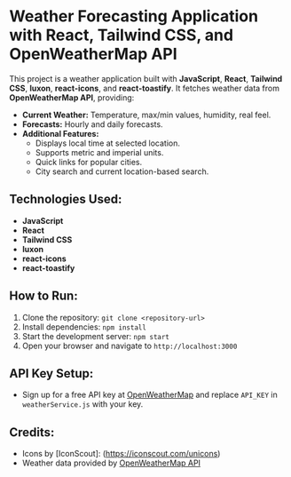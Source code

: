 # Weather Forecasting Application with React, Tailwind CSS, and OpenWeatherMap API

This project is a weather application built with **JavaScript**, **React**, **Tailwind CSS**, **luxon**, **react-icons**, and **react-toastify**. It fetches weather data from **OpenWeatherMap API**, providing:

- **Current Weather:** Temperature, max/min values, humidity, real feel.
- **Forecasts:** Hourly and daily forecasts.
- **Additional Features:**
  - Displays local time at selected location.
  - Supports metric and imperial units.
  - Quick links for popular cities.
  - City search and current location-based search.


## Technologies Used:

- **JavaScript**
- **React**
- **Tailwind CSS**
- **luxon**
- **react-icons**
- **react-toastify**


## How to Run:

1. Clone the repository: `git clone <repository-url>`
2. Install dependencies: `npm install`
3. Start the development server: `npm start`
4. Open your browser and navigate to `http://localhost:3000`


## API Key Setup:

- Sign up for a free API key at [OpenWeatherMap](https://openweathermap.org/) and replace `API_KEY` in `weatherService.js` with your key.


## Credits:

- Icons by [IconScout]: (https://iconscout.com/unicons)
- Weather data provided by [OpenWeatherMap API](https://openweathermap.org/api)

